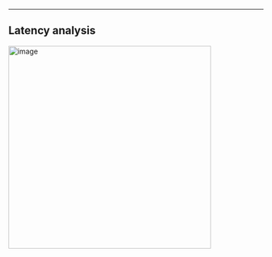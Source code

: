---------------------
__Latency analysis__
---------------------


<img width="400" alt="image" src="https://github.com/user-attachments/assets/b070de9c-c2ce-4bd4-aef2-dc350266f7fe">
